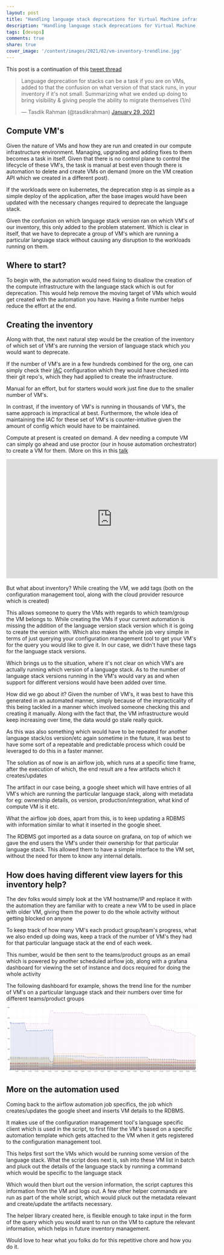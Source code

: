 ```yaml
---
layout: post
title: "Handling language stack deprecations for Virtual Machine infrastructure"
description: "Handling language stack deprecations for Virtual Machine infrastructure"
tags: [devops]
comments: true
share: true
cover_image: '/content/images/2021/02/vm-inventory-trendline.jpg'
---
```


This post is a continuation of this [tweet thread](https://twitter.com/tasdikrahman/status/1355129674192490498?s=20)

<blockquote class="twitter-tweet"><p lang="en" dir="ltr">Language deprecation for stacks can be a task if you are on VMs, added to that the confusion on what version of that stack runs, in your inventory if it&#39;s not small. Summarizing what we ended up doing to bring visibility &amp; giving people the ability to migrate themselves (1/n)</p>&mdash; Tasdik Rahman (@tasdikrahman) <a href="https://twitter.com/tasdikrahman/status/1355129674192490498?ref_src=twsrc%5Etfw">January 29, 2021</a></blockquote> <script async src="https://platform.twitter.com/widgets.js" charset="utf-8"></script>

## Compute VM's

Given the nature of VMs and how they are run and created in our compute infrastructure environment. Managing, upgrading and adding fixes to them becomes a task in itself. Given that there is no control plane to control the lifecycle of these VM's, the task is manual at best even though there is automation to delete and create VMs on demand (more on the VM creation API which we created in a different post).

If the workloads were on kubernetes, the deprecation step is as simple as a simple deploy of the application, after the base images would have been updated with the necessary changes required to deprecate the language stack.

Given the confusion on which language stack version ran on which VM's of our inventory, this only added to the problem statement. Which is clear in itself, that we have to deprecate a group of VM's which are running a particular language stack without causing any disruption to the workloads running on them.

## Where to start?

To begin with, the automation would need fixing to disallow the creation of the compute infrastructure with the language stack which is out for deprecation. This would help remove the moving target of VMs which would get created with the automation you have. Having a finite number helps reduce the effort at the end.

## Creating the inventory

Along with that, the next natural step would be the creation of the inventory of which set of VM's are running the version of language stack which you would want to deprecate.

If the number of VM's are in a few hundreds combined for the org, one can simply check their [IAC](https://en.wikipedia.org/wiki/Infrastructure_as_code) configuration which they would have checked into their git repo's, which they had applied to create the infrastructure.

Manual for an effort, but for starters would work just fine due to the smaller number of VM's.

In contrast, if the inventory of VM's is running in thousands of VM's, the same approach is impractical at best. Furthermore, the whole idea of maintaining the IAC for these set of VM's is counter-intuitive given the amount of config which would have to be maintained.

Compute at present is created on demand. A dev needing a compute VM can simply go ahead and use proctor (our in house automation orchestrator) to create a VM for them. (More on this in this [talk](https://www.youtube.com/watch?v=mE1JZKMhnNs)

<iframe width="560" height="315" src="https://www.youtube.com/embed/mE1JZKMhnNs" frameborder="0" allow="accelerometer; autoplay; clipboard-write; encrypted-media; gyroscope; picture-in-picture" allowfullscreen></iframe>

But what about inventory? While creating the VM, we add tags (both on the configuration management tool, along with the cloud provider resource which is created)

This allows someone to query the VMs with regards to which team/group the VM belongs to. While creating the VMs if your current automation is missing the addition of the language version stack version which it is going to create the version with. Which also makes the whole job very simple in terms of just querying your configuration management tool to get your VM's for the query you would like to give it. In our case, we didn't have these tags for the language stack versions.

Which brings us to the situation, where it's not clear on which VM's are actually running which version of a language stack. As to the number of language stack versions running in the VM's would vary as and when support for different versions would have been added over time.

How did we go about it? Given the number of VM's, it was best to have this generated in an automated manner, simply because of the impracticality of this being tackled in a manner which involved someone checking this and creating it manually. Along with the fact that, the VM infrastructure would keep increasing over time, the data would go stale really quick.

As this was also something which would have to be repeated for another language stack/os version/etc again sometime in the future, it was best to have some sort of a repeatable and predictable process which could be leveraged to do this in a faster manner.

The solution as of now is an airflow job, which runs at a specific time frame, after the execution of which, the end result are a few artifacts which it creates/updates

The artifact in our case being, a google sheet which will have entries of all VM's which are running the particular language stack, along with metadata for eg: ownership details, os version, production/integration, what kind of compute VM is it etc.

What the airflow job does, apart from this, is to keep updating a RDBMS with information similar to what it inserted in the google sheet.

The RDBMS got imported as a data source on grafana, on top of which we gave the end users the VM's under their ownership for that particular language stack. This allowed them to have a simple interface to the VM set, without the need for them to know any internal details.

## How does having different view layers for this inventory help?

The dev folks would simply look at the VM hostname/IP and replace it with the automation they are familiar with to create a new VM to be used in place with older VM, giving them the power to do the whole activity without getting blocked on anyone

To keep track of how many VM's each product group/team's progress, what we also ended up doing was, keep a track of the number of VM's they had for that particular language stack at the end of each week.

This number, would be then sent to the teams/product groups as an email which is powered by another scheduled airflow job, along with a grafana dashboard for viewing the set of instance and docs required for doing the whole activity

The following dashboard for example, shows the trend line for the number of VM's on a particular language stack and their numbers over time for different teams/product groups

<center><img src="/content/images/2021/02/vm-inventory-trendline.jpg"></center>

## More on the automation used

Coming back to the airflow automation job specifics, the job which creates/updates the google sheet and inserts VM details to the RDBMS.

It makes use of the configuration management tool's language specific client which is used in the script, to first filter the VM's based on a specific automation template which gets attached to the VM when it gets registered to the configuration management tool.

This helps first sort the VMs which would be running some version of the language stack. What the script does next is, ssh into these VM list in batch and pluck out the details of the language stack by running a command which would be specific to the language stack

Which would then blurt out the version information, the script captures this information from the VM and logs out. A few other helper commands are run as part of the whole script, which would pluck out the metadata relevant and create/update the artifacts necessary.

The helper library created here, is flexible enough to take input in the form of the query which you would want to run on the VM to capture the relevant information, which helps in future inventory management.

Would love to hear what you folks do for this repetitive chore and how you do it.
